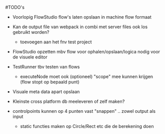 #TODO's

- Voorlopig FlowStudio flow's laten opslaan in machine flow formaat

- Kan de output file van webpack in combi met server files ook los gebruikt worden?
    - toevoegen aan het fnv test project
    

- FlowStudio opzetten mbv flow voor ophalen/opslaan/logica nodig voor de visuele editor

- TestRunner tbv testen van flows
    - executeNode moet ook (optioneel) "scope" mee kunnen krijgen (flow stopt op bepaald punt)

- Visuale meta data apart opslaan

- Kleinste cross platform db meeleveren of zelf maken?




- controlpoints kunnen op 4 punten vast "snappen" .. zowel output als input
  - static functies maken op Circle/Rect etc die de berekening doen 	
